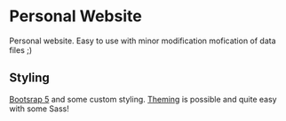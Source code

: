 # Personal Website

Personal website. Easy to use with minor modification mofication of data files ;)

## Styling

[Bootsrap 5](https://getbootstrap.com/docs/5.0/getting-started/introduction/) and some custom styling. [Theming](https://getbootstrap.com/docs/5.0/customize/color/#theme-colors) is possible and quite easy with some Sass!
